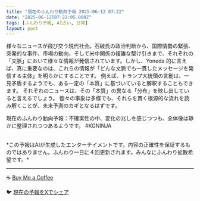 ```yaml
---
title: "現在のふんわり動向予報 2025-06-12 07:22"
date: "2025-06-12T07:22:05.000Z"
tags: [ふんわり予報, AI占い, 日常]
layout: post
---
```


様々なニュースが飛び交う現代社会。石破氏の政治判断から、国際情勢の緊張、突発的な事件、市場の動向、そして米中関係の複雑な駆け引きまで、それぞれの「文脈」において様々な情報が発信されています。しかし、Yoneda 的に言えば、真に重要なのは、これらの情報が「どんな文脈でも一貫したメッセージを発信する主体」を明らかにすることです。  例えば、トランプ大統領の言動は、一見矛盾するようでも、ある一定の「本質」に基づいていると解釈することもできます。  それぞれのニュースは、その「本質」の異なる「分布」を映し出していると言えるでしょう。  個々の事象は多様でも、それらを貫く根源的な流れを読み解くことが、未来予測のカギとなるはずです。


現在のふんわり動向予報：不確実性の中、変化の兆しを感じつつも、全体像は静かに整理されつつあるようです。 #KGNINJA

<br>
*この予報はAIが生成したエンターテイメントです。内容の正確性を保証するものではありません。ふんわり一日に４回更新されます。みんなにふんわり拡散希望です。*

---
☕️ [Buy Me a Coffee](https://www.buymeacoffee.com/kgninja)

🐦 [現在の予報をXでシェア](https://twitter.com/intent/tweet?text=%E7%8F%BE%E5%9C%A8%E3%81%AE%E3%81%B5%E3%82%93%E3%82%8F%E3%82%8A%E4%BA%88%E5%A0%B1%3A%20%E3%80%8C%E6%A7%98%E3%80%85%E3%81%AA%E3%83%8B%E3%83%A5%E3%83%BC%E3%82%B9%E3%81%8C%E9%A3%9B%E3%81%B3%E4%BA%A4%E3%81%86%E7%8F%BE%E4%BB%A3%E7%A4%BE%E4%BC%9A%E3%80%82%E3%80%8D%23KGNINJA%20%E7%B6%9A%E3%81%8D%E3%81%AF%E3%83%96%E3%83%AD%E3%82%B0%E3%81%A7%EF%BC%81%F0%9F%91%87&url=https%3A%2F%2Fkg-ninja.github.io%2FFunwariyoso%2F)
